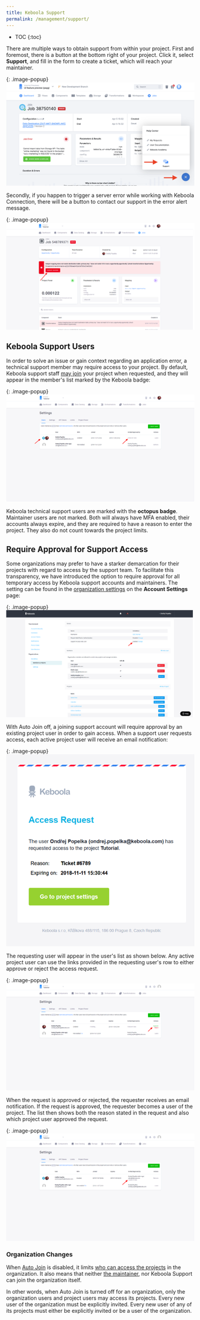 ```yaml
---
title: Keboola Support
permalink: /management/support/
---
```


* TOC
{:toc}

There are multiple ways to obtain support from within your project.
First and foremost, there is a button at the bottom right of your project. Click it, select **Support**, and fill in the form
to create a ticket, which will reach your maintainer.

{: .image-popup}
![Screenshot -- User joined](/management/support/help-support-new-widget.png)

Secondly, if you happen to trigger a server error while working with Keboola Connection, there will be
a button to contact our support in the error alert message.

{: .image-popup}
![Screenshot -- User joined](/management/support/support-error.png)

## Keboola Support Users
In order to solve an issue or gain context regarding an application error, a technical support member
may require access to your project. By default, Keboola support staff [may join](/management/project/users/#who-can-access-a-project) your project when
requested, and they will appear in the member's list marked by the Keboola badge:

{: .image-popup}
![Screenshot -- User joined](/management/support/users.png)

Keboola technical support users are marked with the **octopus badge**. Maintainer users are not marked.
Both will always have MFA enabled, their accounts always expire, and they are
required to have a reason to enter the project. They also do not count towards the project limits.

## Require Approval for Support Access
Some organizations may prefer to have a starker demarcation for their projects with regard to access by
the support team. To facilitate this transparency, we have introduced the option to require approval for
all temporary access by Keboola support accounts and maintainers.
The setting can be found in the [organization settings](/management/organization/#organization-settings) 
on the **Account Settings** page:

{: .image-popup}
![Screenshot -- User joined](/management/support/organization-allow-auto-join-on.png)

With Auto Join off, a joining support account will require approval by an existing project user in
order to gain access. When a support user requests access, each active project user will receive an
email notification:

{: .image-popup}
![Screenshot -- Notification](/management/support/access-request-mail.png)

The requesting user will appear in the user's list as shown below. Any active project user can use
the links provided in the requesting user's row to either approve or reject the access request.

{: .image-popup}
![Screenshot -- User request access](/management/support/approve-user-list.png)

When the request is approved or rejected, the requester receives an email notification.
If the request is approved, the requester becomes a user of the project. The list then shows both the
reason stated in the request and also which project user approved the request.

{: .image-popup}
![Screenshot -- User approved](/management/support/approve-user-list-2.png)

### Organization Changes
When [Auto Join](#require-approval-for-support-access) is disabled, it limits
[who can access the projects](/management/project/users/#who-can-access-a-project) in the organization. It also means
that neither [the maintainer](/management/organization/), nor Keboola Support can join the organization itself.

In other words, when Auto Join is turned off for an organization, only the organization users and project users may
access its projects. Every new user of the organization must be explicitly invited. Every new user of any of its projects
must either be explicitly invited or be a user of the organization.
